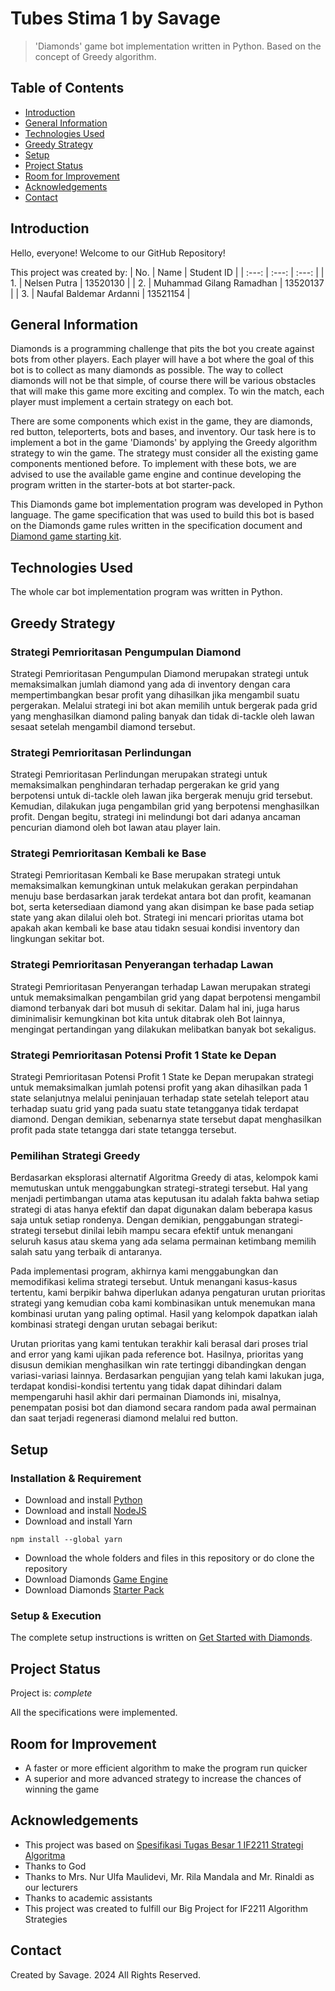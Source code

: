 # Tubes Stima 1 by Savage
> 'Diamonds' game bot implementation written in Python. Based on the concept of Greedy algorithm.


## Table of Contents
* [Introduction](#introduction)
* [General Information](#general-information)
* [Technologies Used](#technologies-used)
* [Greedy Strategy](#greedy-strategy)
* [Setup](#setup)
* [Project Status](#project-status)
* [Room for Improvement](#room-for-improvement)
* [Acknowledgements](#acknowledgements)
* [Contact](#contact)


## Introduction
Hello, everyone! Welcome to our GitHub Repository!

This project was created by:
| No. | Name | Student ID |
| :---: | :---: | :---: |
| 1. | Nelsen Putra | 13520130 |
| 2. | Muhammad Gilang Ramadhan | 13520137 |
| 3. | Naufal Baldemar Ardanni | 13521154 |


## General Information
Diamonds is a programming challenge that pits the bot you create against bots from other players. Each player will have a bot where the goal of this bot is to collect as many diamonds as possible. The way to collect diamonds will not be that simple, of course there will be various obstacles that will make this game more exciting and complex. To win the match, each player must implement a certain strategy on each bot.

There are some components which exist in the game, they are diamonds, red button, teleporterts, bots and bases, and inventory. Our task here is to implement a bot in the game 'Diamonds' by applying the Greedy algorithm strategy to win the game. The strategy must consider all the existing game components mentioned before. To implement with these bots, we are advised to use the available game engine and continue developing the program written in the starter-bots at bot starter-pack.

This Diamonds game bot implementation program was developed in Python language. The game specification that was used to build this bot is based on the Diamonds game rules written in the specification document and [Diamond game starting kit](https://docs.google.com/document/d/1L92Axb89yIkom0b24D350Z1QAr8rujvHof7-kXRAp7c/edit).


## Technologies Used
The whole car bot implementation program was written in Python.


## Greedy Strategy
### Strategi Pemrioritasan Pengumpulan Diamond
Strategi Pemrioritasan Pengumpulan Diamond merupakan strategi untuk memaksimalkan jumlah diamond yang ada di inventory dengan cara mempertimbangkan besar profit yang dihasilkan jika mengambil suatu pergerakan. Melalui strategi ini bot akan memilih untuk bergerak pada grid yang menghasilkan diamond paling banyak dan tidak di-tackle oleh lawan sesaat setelah mengambil diamond tersebut.

### Strategi Pemrioritasan Perlindungan 
Strategi Pemrioritasan Perlindungan merupakan strategi untuk memaksimalkan penghindaran terhadap pergerakan ke grid yang berpotensi untuk di-tackle oleh lawan jika bergerak menuju grid tersebut. Kemudian, dilakukan juga pengambilan grid yang berpotensi menghasilkan profit. Dengan begitu, strategi ini melindungi bot dari adanya ancaman pencurian diamond oleh bot lawan atau player lain.

### Strategi Pemrioritasan Kembali ke Base
 Strategi Pemrioritasan Kembali ke Base merupakan strategi untuk memaksimalkan kemungkinan untuk melakukan gerakan perpindahan menuju base berdasarkan jarak terdekat antara bot dan profit, keamanan bot, serta ketersediaan diamond yang akan disimpan ke base pada setiap state yang akan dilalui oleh bot. Strategi ini mencari prioritas utama bot apakah akan kembali ke base atau tidakn sesuai kondisi inventory dan lingkungan sekitar bot.

### Strategi Pemrioritasan Penyerangan terhadap Lawan
Strategi Pemrioritasan Penyerangan terhadap Lawan merupakan strategi untuk memaksimalkan pengambilan grid yang dapat berpotensi mengambil diamond terbanyak dari bot musuh di sekitar. Dalam hal ini, juga harus diminimalisir kemungkinan bot kita untuk ditabrak oleh Bot lainnya, mengingat pertandingan yang dilakukan melibatkan banyak bot sekaligus.

### Strategi Pemrioritasan Potensi Profit 1 State ke Depan
Strategi Pemrioritasan Potensi Profit 1 State ke Depan merupakan strategi untuk memaksimalkan jumlah potensi profit yang akan dihasilkan pada 1 state selanjutnya melalui peninjauan terhadap state setelah teleport atau terhadap suatu grid yang pada suatu state tetangganya tidak terdapat diamond. Dengan demikian, sebenarnya state tersebut dapat menghasilkan profit pada state tetangga dari state tetangga tersebut.

### Pemilihan Strategi Greedy
Berdasarkan eksplorasi alternatif Algoritma Greedy di atas, kelompok kami memutuskan untuk menggabungkan strategi-strategi tersebut. Hal yang menjadi pertimbangan utama atas keputusan itu adalah fakta bahwa setiap strategi di atas hanya efektif dan dapat digunakan dalam beberapa kasus saja untuk setiap rondenya. Dengan demikian, penggabungan strategi-strategi tersebut dinilai lebih mampu secara efektif untuk menangani seluruh kasus atau skema yang ada selama permainan ketimbang memilih salah satu yang terbaik di antaranya.

Pada implementasi program, akhirnya kami menggabungkan dan memodifikasi kelima strategi tersebut. Untuk menangani kasus-kasus tertentu, kami berpikir bahwa diperlukan adanya pengaturan urutan prioritas strategi yang kemudian coba kami kombinasikan untuk menemukan mana kombinasi urutan yang paling optimal. Hasil yang kelompok dapatkan ialah kombinasi strategi dengan urutan sebagai berikut: 

Urutan prioritas yang kami tentukan terakhir kali berasal dari proses trial and error yang kami ujikan pada reference bot. Hasilnya, prioritas yang disusun demikian menghasilkan win rate tertinggi dibandingkan dengan variasi-variasi lainnya. Berdasarkan pengujian yang telah kami lakukan juga, terdapat kondisi-kondisi tertentu yang tidak dapat dihindari dalam mempengaruhi hasil akhir dari permainan Diamonds ini, misalnya, penempatan posisi bot dan diamond secara random pada awal permainan dan saat terjadi regenerasi diamond melalui red button.


## Setup
### Installation & Requirement
- Download and install [Python](https://www.python.org/downloads/)
- Download and install [NodeJS](https://nodejs.org/en/download/)
- Download and install Yarn
```
npm install --global yarn
```
- Download the whole folders and files in this repository or do clone the repository
- Download Diamonds [Game Engine](https://github.com/haziqam/tubes1-IF2211-game-engine/releases/tag/v1.1.0)
- Download Diamonds [Starter Pack](https://github.com/haziqam/tubes1-IF2211-bot-starter-pack/releases/tag/v1.0.1)

### Setup & Execution
The complete setup instructions is written on [Get Started with Diamonds](https://docs.google.com/document/d/1L92Axb89yIkom0b24D350Z1QAr8rujvHof7-kXRAp7c/edit).


## Project Status
Project is: _complete_

All the specifications were implemented.


## Room for Improvement
- A faster or more efficient algorithm to make the program run quicker
- A superior and more advanced strategy to increase the chances of winning the game


## Acknowledgements
- This project was based on [Spesifikasi Tugas Besar 1 IF2211 Strategi Algoritma](https://informatika.stei.itb.ac.id/~rinaldi.munir/Stmik/2023-2024/Tubes1-Stima-2024.pdf)
- Thanks to God
- Thanks to Mrs. Nur Ulfa Maulidevi, Mr. Rila Mandala and Mr. Rinaldi as our lecturers
- Thanks to academic assistants
- This project was created to fulfill our Big Project for IF2211 Algorithm Strategies


## Contact
Created by Savage. 2024 All Rights Reserved.
